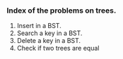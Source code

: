 ### Index of the problems on trees.

1. Insert in a BST.
2. Search a key in a BST.
3. Delete a key in a BST.
4. Check if two trees are equal